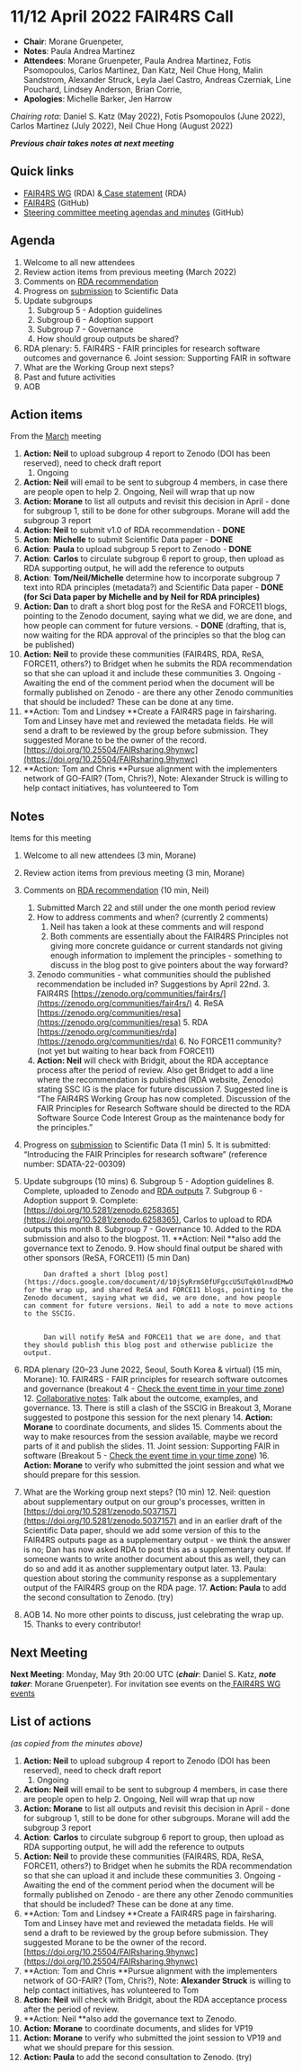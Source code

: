 # 11/12 April 2022 FAIR4RS Call

* **Chair**: Morane Gruenpeter,
* **Notes**: Paula Andrea Martinez
* **Attendees**: Morane Gruenpeter, Paula Andrea Martinez, Fotis Psomopoulos, Carlos Martinez, Dan Katz, Neil Chue Hong, Malin Sandstrom, Alexander Struck, Leyla Jael Castro, Andreas Czerniak, Line Pouchard, Lindsey Anderson, Brian Corrie, 
* **Apologies**:  Michelle Barker, Jen Harrow

_Chairing rota_: Daniel S. Katz (May 2022), Fotis Psomopoulos (June 2022), Carlos Martinez (July 2022),  Neil Chue Hong (August 2022)

**_Previous chair takes notes at next meeting_**


## Quick links

* [FAIR4RS WG](https://www.rd-alliance.org/groups/fair-4-research-software-fair4rs-wg) (RDA) &[ Case statement](https://www.rd-alliance.org/group/fair-4-research-software-fair4rs-wg/case-statement/fair-research-software-wg-case-statement) (RDA)
* [FAIR4RS](https://github.com/force11/FAIR4RS) (GitHub)
* [Steering committee meeting agendas and minutes](https://github.com/force11/FAIR4RS/tree/master/meetings/2020) (GitHub)


## Agenda

1. Welcome to all new attendees
2. Review action items from previous meeting (March 2022)
3. Comments on [RDA recommendation](https://doi.org/10.15497/RDA00068)
4. Progress on [submission](https://docs.google.com/document/d/16KrE62qjTt-4AXpT-c2OhVDp25eP7-h_mokhelVLM60/edit) to Scientific Data
5. Update subgroups
    1. Subgroup 5 - Adoption guidelines
    2. Subgroup 6 - Adoption support
    3. Subgroup 7 - Governance
    4. How should group outputs be shared?
6. RDA plenary:
    5. FAIR4RS - FAIR principles for research software outcomes and governance
    6. Joint session: Supporting FAIR in software
7. What are the Working Group next steps?
8. Past and future activities
9. AOB


## Action items

From the [March](https://github.com/force11/FAIR4RS/blob/master/meetings/2022/2022-03-14-Minutes.md#list-of-actions) meeting

1. **Action: Neil** to upload subgroup 4 report to Zenodo (DOI has been reserved), need to check draft report
    1. Ongoing
2. **Action: Neil** will email to be sent to subgroup 4 members, in case there are people open to help
    2. Ongoing, Neil will wrap that up now 
3. **Action: Morane** to list all outputs and revisit this decision in April - done for subgroup 1, still to be done for other subgroups. Morane will add the subgroup 3 report
4. **Action: Neil** to submit v1.0 of RDA recommendation - **DONE**
5. **Action**: **Michelle** to submit Scientific Data paper - **DONE**
6. **Action**: **Paula** to upload subgroup 5 report to Zenodo  - **DONE**
7. **Action**: **Carlos** to circulate subgroup 6 report to group, then upload as RDA supporting output, he will add the reference to outputs
8. **Action**: **Tom/Neil/Michelle** determine how to incorporate subgroup 7 text into RDA principles (metadata?) and Scientific Data paper - **DONE (for Sci Data paper by Michelle and by Neil for RDA principles)**
9. **Action: Dan** to draft a short blog post for the ReSA and FORCE11 blogs, pointing to the Zenodo document, saying what we did, we are done, and how people can comment for future versions. - **DONE** (drafting, that is, now waiting for the RDA approval of the principles so that the blog can be published)
10. **Action: Neil** to provide these communities (FAIR4RS, RDA, ReSA, FORCE11, others?) to Bridget when he submits the RDA recommendation so that she can upload it and include these communities
    3. Ongoing - Awaiting the end of the comment period when the document will be formally published on Zenodo - are there any other Zenodo communities that should be included? These can be done at any time.
11. **Action: Tom and Lindsey **Create a FAIR4RS page in fairsharing. Tom and Linsey have met and reviewed the metadata fields. He will send a draft to be reviewed by the group before submission. They suggested Morane to be the owner of the record. [https://doi.org/10.25504/FAIRsharing.9hynwc](https://doi.org/10.25504/FAIRsharing.9hynwc)
12. **Action: Tom and Chris **Pursue alignment with the implementers network of GO-FAIR? (Tom, Chris?), Note: Alexander Struck is willing to help contact initiatives, has volunteered to Tom


## Notes

Items for this meeting

1. Welcome to all new attendees (3 min, Morane)
2. Review action items from previous meeting (3 min, Morane)
3. Comments on [RDA recommendation](https://doi.org/10.15497/RDA00068) (10 min, Neil)
    1. Submitted March 22 and still under the one month period review
    2. How to address comments and when? (currently 2 comments)
        1. Neil has taken a look at these comments and will respond
        2. Both comments are essentially about the FAIR4RS Principles not giving more concrete guidance or current standards not giving enough information to implement the principles - something to discuss in the blog post to give pointers about the way forward?
    3. Zenodo communities - what communities should the published recommendation be included in? Suggestions by April 22nd.
        3. FAIR4RS [https://zenodo.org/communities/fair4rs/](https://zenodo.org/communities/fair4rs/)
        4. ReSA [https://zenodo.org/communities/resa](https://zenodo.org/communities/resa) 
        5. RDA [https://zenodo.org/communities/rda](https://zenodo.org/communities/rda) 
        6. No FORCE11 community? (not yet but waiting to hear back from FORCE11)
    4. **Action: Neil** will check with Bridgit, about the RDA acceptance process after the period of review. Also get Bridget to add a line where the recommendation is published (RDA website, Zenodo) stating SSC IG is the place for future discussion
        7. Suggested line is “The FAIR4RS Working Group has now completed. Discussion of the FAIR Principles for Research Software should be directed to the RDA Software Source Code Interest Group as the maintenance body for the principles.”
4. Progress on [submission](https://docs.google.com/document/d/16KrE62qjTt-4AXpT-c2OhVDp25eP7-h_mokhelVLM60/edit) to Scientific Data (1 min)
    5. It is submitted: “Introducing the FAIR Principles for research software” (reference number: SDATA-22-00309)
5. Update subgroups (10 mins)
    6. Subgroup 5 - Adoption guidelines
        8. Complete, uploaded to Zenodo and [RDA outputs](https://www.rd-alliance.org/group/fair-research-software-fair4rs-wg/outcomes/survey-adoption-guidelines-fair4rs-principles)
    7. Subgroup 6 - Adoption support
        9. Complete: [https://doi.org/10.5281/zenodo.6258365](https://doi.org/10.5281/zenodo.6258365), Carlos to upload to RDA outputs this month
    8. Subgroup 7 - Governance
        10. Added to the RDA submission and also to the blogpost.
        11. **Action: Neil **also add the governance text to Zenodo.
    9. How should final output be shared with other sponsors (ReSA, FORCE11) (5 min Dan)

            Dan drafted a short [blog post](https://docs.google.com/document/d/10jSyRrmS0fUFgccU5UTqk0lnxdEMwOQOl6sfXRyaIf0/edit) for the wrap up, and shared ReSA and FORCE11 blogs, pointing to the Zenodo document, saying what we did, we are done, and how people can comment for future versions. Neil to add a note to move actions to the SSCIG.


            Dan will notify ReSA and FORCE11 that we are done, and that they should publish this blog post and otherwise publicize the output.

6. RDA plenary (20–23 June 2022, Seoul, South Korea & virtual) (15 min, Morane):
    10. FAIR4RS - FAIR principles for research software outcomes and governance (breakout 4 - [Check the event time in your time zone](https://www.timeanddate.com/worldclock/fixedtime.html?msg=RDA+Plenary+Breakout+session+4&iso=20220622T2330&p1=%3A&ah=1&am=30))
        12. [Collaborative notes](https://docs.google.com/document/d/1iH7V6e_O4OqDIs1iwWnPtlnyWJOQwM4Te0kLfD-Y6Is/edit?usp=sharing): Talk about the outcome, examples, and governance. 
        13. There is still a clash of the SSCIG in Breakout 3, Morane suggested to postpone this session for the next plenary 
        14. **Action: Morane** to coordinate documents, and slides 
        15. Comments about the way to make resources from the session available, maybe we record parts of it and publish the slides.
    11. Joint session: Supporting FAIR in software (Breakout 5 - [Check the event time in your time zone](https://www.timeanddate.com/worldclock/fixedtime.html?msg=RDA+Plenary+Breakout+session+5&iso=20220622T05&p1=1440&ah=1&am=30))
        16. **Action: Morane** to verify who submitted the joint session and what we should prepare for this session.
7. What are the Working group next steps? (10 min)
    12. Neil: question about supplementary output on our group's processes, written in [https://doi.org/10.5281/zenodo.5037157](https://doi.org/10.5281/zenodo.5037157) and in an earlier draft of the Scientific Data paper, should we add some version of this to the FAIR4RS outputs page as a supplementary output - we think the answer is no; Dan has now asked RDA to post this as a supplementary output.  If someone wants to write another document about this as well, they can do so and add it as another supplementary output later.
    13. Paula: question about storing the community response as a supplementary output of the FAIR4RS group on the RDA page. 
        17. **Action: Paula** to add the second consultation to Zenodo. (try)
8. AOB
    14. No more other points to discuss, just celebrating the wrap up. 
    15. Thanks to every contributor!


## Next Meeting

**Next Meeting**: Monday, May 9th 20:00 UTC (**_chair_**: Daniel S. Katz, **_note taker_**: Morane Gruenpeter). For invitation see events on the[ FAIR4RS WG events](https://www.rd-alliance.org/node/69317/events)


## List of actions

_(as copied from the minutes above)_

1. **Action: Neil** to upload subgroup 4 report to Zenodo (DOI has been reserved), need to check draft report
    1. Ongoing
2. **Action: Neil** will email to be sent to subgroup 4 members, in case there are people open to help
    2. Ongoing, Neil will wrap that up now 
3. **Action: Morane** to list all outputs and revisit this decision in April - done for subgroup 1, still to be done for other subgroups. Morane will add the subgroup 3 report
4. **Action**: **Carlos** to circulate subgroup 6 report to group, then upload as RDA supporting output, he will add the reference to outputs
5. **Action: Neil** to provide these communities (FAIR4RS, RDA, ReSA, FORCE11, others?) to Bridget when he submits the RDA recommendation so that she can upload it and include these communities
    3. Ongoing - Awaiting the end of the comment period when the document will be formally published on Zenodo - are there any other Zenodo communities that should be included? These can be done at any time.
6. **Action: Tom and Lindsey **Create a FAIR4RS page in fairsharing. Tom and Linsey have met and reviewed the metadata fields. He will send a draft to be reviewed by the group before submission. They suggested Morane to be the owner of the record. [https://doi.org/10.25504/FAIRsharing.9hynwc](https://doi.org/10.25504/FAIRsharing.9hynwc)
7. **Action: Tom and Chris **Pursue alignment with the implementers network of GO-FAIR? (Tom, Chris?), Note: **Alexander Struck** is willing to help contact initiatives, has volunteered to Tom
8. **Action: Neil** will check with Bridgit, about the RDA acceptance process after the period of review. 
9. **Action: Neil **also add the governance text to Zenodo.
10. **Action: Morane** to coordinate documents, and slides for VP19
11. **Action: Morane** to verify who submitted the joint session to VP19 and what we should prepare for this session.
12. **Action: Paula** to add the second consultation to Zenodo. (try)
